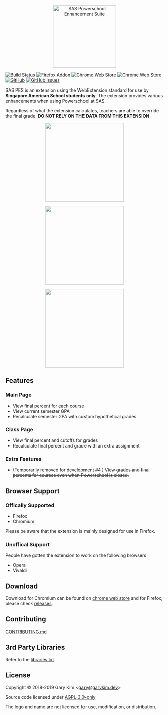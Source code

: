 <p align="center">
    <img src="https://cdn.ydgkim.com/gschool/saspes/mainimage.png" alt="SAS Powerschool Enhancement Suite" height="200">
</p>

[![Build Status](https://api.travis-ci.com/gary-kim/saspes.svg?branch=master)](https://travis-ci.com/gary-kim/saspes)
[![Firefox Addon](https://img.shields.io/badge/Firefox%20Addon-Download-brightgreen.svg)](https://github.com/gary-kim/saspes/releases)
[![Chrome Web Store](https://img.shields.io/chrome-web-store/v/ehnkngeidilnoabcjjimkomcggndbhnk.svg)](https://chrome.google.com/webstore/detail/sas-powerschool-enhanceme/ehnkngeidilnoabcjjimkomcggndbhnk)
[![Chrome Web Store](https://img.shields.io/chrome-web-store/users/ehnkngeidilnoabcjjimkomcggndbhnk.svg?label=chrome%20web%20store%20users)](https://chrome.google.com/webstore/detail/sas-powerschool-enhanceme/ehnkngeidilnoabcjjimkomcggndbhnk)
[![GitHub](https://img.shields.io/github/license/gary-kim/saspes.svg)](https://github.com/gary-kim/saspes/blob/master/LICENSE)
[![GitHub issues](https://img.shields.io/github/issues/gary-kim/saspes.svg)](https://github.com/gary-kim/saspes/issues)


SAS PES is an extension using the WebExtension standard for use by **Singapore American School students only**. The extension provides various enhancements when using Powerschool at SAS.

Regardless of what the extension calculates, teachers are able to override the final grade. **DO NOT RELY ON THE DATA FROM THIS EXTENSION**

<p align="center">
    <img src="https://cdn.ydgkim.com/gschool/saspes/img1.png" height="250">
</p>
<p align="center">
    <img src="https://cdn.ydgkim.com/gschool/saspes/img2.png" height="250">
</p>
<p align="center">
    <img src="https://cdn.ydgkim.com/gschool/saspes/img3.png" height="250">
</p>

## Features

### Main Page
* View final percent for each course
* View current semester GPA
* Recalculate semester GPA with custom hypothetical grades.

### Class Page
* View final percent and cutoffs for grades
* Recalculate final percent and grade with an extra assignment

### Extra Features
* (Temporarily removed for development [#4](https://github.com/gary-kim/saspes/issues/4) ) ~~View grades and final percents for courses even when Powerschool is closed.~~


## Browser Support

### Offically Supported

* Firefox
* Chromium

Please be aware that the extension is mainly designed for use in Firefox.

### Unoffical Support

People have gotten the extension to work on the following browsers

* Opera
* Vivaldi

## Download

Download for Chromium can be found on [chrome web store](https://chrome.google.com/webstore/detail/sas-powerschool-enhanceme/ehnkngeidilnoabcjjimkomcggndbhnk) and for Firefox, please check [releases](https://github.com/gary-kim/saspes/releases/).

## Contributing

[CONTRIBUTING.md](/CONTRIBUTING.md)

## 3rd Party Libraries

Refer to the [libraries.txt](/libraries.txt).

## License

Copyright &copy; 2018-2019 Gary Kim &lt;<gary@garykim.dev>&gt;

Source code licensed under [AGPL-3.0-only](LICENSE)

The logo and name are not licensed for use, modification, or distribution.
